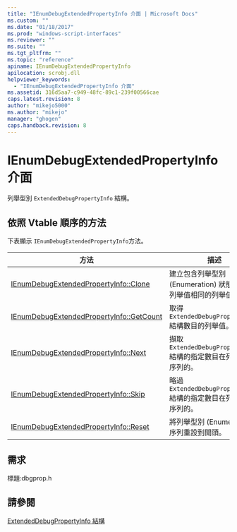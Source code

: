 ```yaml
---
title: "IEnumDebugExtendedPropertyInfo 介面 | Microsoft Docs"
ms.custom: ""
ms.date: "01/18/2017"
ms.prod: "windows-script-interfaces"
ms.reviewer: ""
ms.suite: ""
ms.tgt_pltfrm: ""
ms.topic: "reference"
apiname: IEnumDebugExtendedPropertyInfo
apilocation: scrobj.dll
helpviewer_keywords: 
  - "IEnumDebugExtendedPropertyInfo 介面"
ms.assetid: 316d5aa7-c949-48fc-89c1-239f00566cae
caps.latest.revision: 8
author: "mikejo5000"
ms.author: "mikejo"
manager: "ghogen"
caps.handback.revision: 8
---
```

# IEnumDebugExtendedPropertyInfo 介面
列舉型別 `ExtendedDebugPropertyInfo` 結構。  
  
## 依照 Vtable 順序的方法  
 下表顯示 `IEnumDebugExtendedPropertyInfo`方法。  
  
|方法|描述|  
|--------|--------|  
|[IEnumDebugExtendedPropertyInfo::Clone](../../winscript/reference/ienumdebugextendedpropertyinfo-clone.md)|建立包含列舉型別 \(Enumeration\) 狀態與目前列舉值相同的列舉值。|  
|[IEnumDebugExtendedPropertyInfo::GetCount](../../winscript/reference/ienumdebugextendedpropertyinfo-getcount.md)|取得 `ExtendedDebugPropertyInfo` 結構數目的列舉值。|  
|[IEnumDebugExtendedPropertyInfo::Next](../../winscript/reference/ienumdebugextendedpropertyinfo-next.md)|擷取 `ExtendedDebugPropertyInfo` 結構的指定數目在列舉型別序列的。|  
|[IEnumDebugExtendedPropertyInfo::Skip](../../winscript/reference/ienumdebugextendedpropertyinfo-skip.md)|略過 `ExtendedDebugPropertyInfo` 結構的指定數目在列舉型別序列的。|  
|[IEnumDebugExtendedPropertyInfo::Reset](../../winscript/reference/ienumdebugextendedpropertyinfo-reset.md)|將列舉型別 \(Enumeration\) 序列重設到開頭。|  
  
## 需求  
 標題:dbgprop.h  
  
## 請參閱  
 [ExtendedDebugPropertyInfo 結構](../../winscript/reference/extendeddebugpropertyinfo-structure.md)